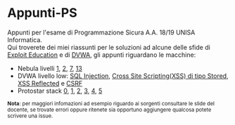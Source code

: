 # Appunti-PS
Appunti per l'esame di Programmazione Sicura A.A. 18/19 UNISA Informatica.  
Qui troverete dei miei riassunti per le soluzioni ad alcune delle sfide di [Exploit Education](http://exploit.education/) e di [DVWA](http://www.dvwa.co.uk/), gli appunti riguardano le macchine:
- Nebula livelli [1](https://github.com/CiccioTecchio/Appunti-PS/blob/master/iniezione%20locale/Nebula-lvl1.md), [2](https://github.com/CiccioTecchio/Appunti-PS/blob/master/iniezione%20locale/Nebula-lvl2.md), [7](https://github.com/CiccioTecchio/Appunti-PS/blob/master/iniezione%20remota/Nebula-lvl7.md), [13](https://github.com/CiccioTecchio/Appunti-PS/blob/master/iniezione%20locale/Nebula-lvl13.md)
- DVWA livello low: [SQL Injection](https://github.com/CiccioTecchio/Appunti-PS/blob/master/iniezione%20remota/DVWA-SQL_Injection.md), [Cross Site Scripting(XSS) di tipo Stored](https://github.com/CiccioTecchio/Appunti-PS/blob/master/iniezione%20remota/DVWA-XSS_Stored.md), [XSS Reflected](https://github.com/CiccioTecchio/Appunti-PS/blob/master/iniezione%20remota/DVWA-XSS_Reflected.md) e [CSRF](https://github.com/CiccioTecchio/Appunti-PS/blob/master/iniezione%20remota/DVWA-CSRF.md)
- Protostar stack [0](https://github.com/CiccioTecchio/Appunti-PS/blob/master/corruzione%20della%20memoria/Protostar-stk0.md), [1](https://github.com/CiccioTecchio/Appunti-PS/blob/master/corruzione%20della%20memoria/Protostar-stk1.md), [2](https://github.com/CiccioTecchio/Appunti-PS/blob/master/corruzione%20della%20memoria/Protostar-stk2.md), [3](https://github.com/CiccioTecchio/Appunti-PS/blob/master/corruzione%20della%20memoria/Protostar-stk3.md), [4](https://github.com/CiccioTecchio/Appunti-PS/blob/master/corruzione%20della%20memoria/Protostar-stk4.md), [5](https://github.com/CiccioTecchio/Appunti-PS/blob/master/corruzione%20della%20memoria/Protostar-stk5.md)

<sub>**Nota**: per maggiori infomazioni ad esempio riguardo ai sorgenti consultare le slide del docente, se trovate errori oppure ritenete sia opportuno aggiungere qualcosa potete scrivere una issue.</sub>
